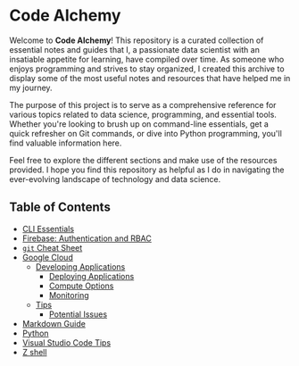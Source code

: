 # **Code Alchemy**

Welcome to **Code Alchemy**! This repository is a curated collection of essential notes and guides that I, a passionate data scientist with an insatiable appetite for learning, have compiled over time. As someone who enjoys programming and strives to stay organized, I created this archive to display some of the most useful notes and resources that have helped me in my journey.

The purpose of this project is to serve as a comprehensive reference for various topics related to data science, programming, and essential tools. Whether you're looking to brush up on command-line essentials, get a quick refresher on Git commands, or dive into Python programming, you'll find valuable information here.

Feel free to explore the different sections and make use of the resources provided. I hope you find this repository as helpful as I do in navigating the ever-evolving landscape of technology and data science.

## Table of Contents

- [CLI Essentials](content/cli_essentials.md)
- [Firebase: Authentication and RBAC](content/firebase_authentication.md)
- [`git` Cheat Sheet](content/git.md)
- [Google Cloud](content/google_cloud/)
    - [Developing Applications](content/google_cloud/developing_applications/)
        - [Deploying Applications](content/google_cloud/developing_applications/deploying_applications/deploying_applications.md)
        - [Compute Options](content/google_cloud/developing_applications/compute_options/compute_options.md)
        - [Monitoring](content/google_cloud/developing_applications/monitoring/monitoring_and_performance_tuning.md)
    - [Tips](content/google_cloud/tips/)
        - [Potential Issues](content/google_cloud/tips/potential_issues.md)
- [Markdown Guide](content/markdown_guide.md)
- [Python](content/python.md)
- [Visual Studio Code Tips](content/vscode/vscode_tips.md)
- [Z shell](content/zsh_configuration_file.md)
